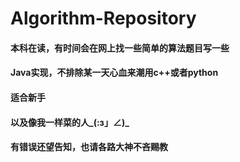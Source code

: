 # Algorithm-Repository
#### 本科在读，有时间会在网上找一些简单的算法题目写一些
#### Java实现，不排除某一天心血来潮用c++或者python
#### 适合新手
#### 以及像我一样菜的人_(:з」∠)_
#### 有错误还望告知，也请各路大神不吝赐教
